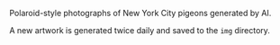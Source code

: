 Polaroid-style photographs of New York City pigeons generated by AI.

A new artwork is generated twice daily and saved to the `img` directory.
